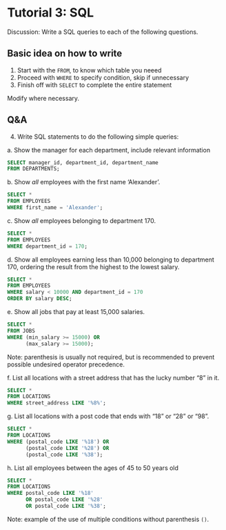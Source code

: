 # Tutorial 3: SQL

Discussion: Write a SQL queries to each of the following questions.

## Basic idea on how to write

1. Start with the `FROM`, to know which table you neeed
2. Proceed with `WHERE` to specify condition, skip if unnecessary
3. Finish off with `SELECT` to complete the entire statement

Modify where necessary.

## Q&A

4. Write SQL statements to do the following simple queries:

a. Show the manager for each department, include relevant information

```sql
SELECT manager_id, department_id, department_name
FROM DEPARTMENTS;
```

b. Show *all* employees with the first name ‘Alexander’.

```sql
SELECT *
FROM EMPLOYEES
WHERE first_name = 'Alexander';
```

c. Show *all* employees belonging to department 170.

```sql
SELECT *
FROM EMPLOYEES
WHERE department_id = 170;
```

d. Show all employees earning less than 10,000 belonging to department 170, ordering
the result from the highest to the lowest salary.

```sql
SELECT *
FROM EMPLOYEES
WHERE salary < 10000 AND department_id = 170
ORDER BY salary DESC;
```

e. Show all jobs that pay at least 15,000 salaries.

```sql
SELECT *
FROM JOBS
WHERE (min_salary >= 15000) OR 
      (max_salary >= 15000);
```

Note: parenthesis is usually not required, but is recommended to prevent possible undesired operator precedence.

f. List all locations with a street address that has the lucky number “8” in it.

```sql
SELECT *
FROM LOCATIONS
WHERE street_address LIKE '%8%';
```

g. List all locations with a post code that ends with “18” or “28” or “98”.

```sql
SELECT *
FROM LOCATIONS
WHERE (postal_code LIKE '%18') OR
      (postal_code LIKE '%28') OR
      (postal_code LIKE '%38');
```

h. List all employees between the ages of 45 to 50 years old

```sql
SELECT *
FROM LOCATIONS
WHERE postal_code LIKE '%18'
      OR postal_code LIKE '%28'
      OR postal_code LIKE '%38';
```

Note: example of the use of multiple conditions without parenthesis `()`.